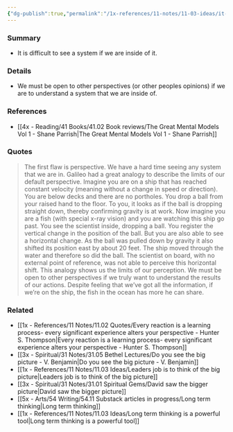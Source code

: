 ```yaml
---
{"dg-publish":true,"permalink":"/1x-references/11-notes/11-03-ideas/it-is-hard-to-see-a-system-that-we-are-inside-of/","title":"It is hard to see a system that we are inside of","created":"2024-12-11T20:29:01.913+03:00","updated":"2024-12-11T23:47:12.281+03:00"}
---
```



### Summary
- It is difficult to see a system if we are inside of it.

### Details
- We must be open to other perspectives (or other peoples opinions) if we are to understand a system that we are inside of.

### References
- [[4x - Reading/41 Books/41.02 Book reviews/The Great Mental Models Vol 1 - Shane Parrish\|The Great Mental Models Vol 1 - Shane Parrish]]

### Quotes
> The first flaw is perspective. We have a hard time seeing any system that we are in. Galileo had a great analogy to describe the limits of our default perspective. Imagine you are on a ship that has reached constant velocity (meaning without a change in speed or direction). You are below decks and there are no portholes. You drop a ball from your raised hand to the floor. To you, it looks as if the ball is dropping straight down, thereby confirming gravity is at work. Now imagine you are a fish (with special x-ray vision) and you are watching this ship go past. You see the scientist inside, dropping a ball. You register the vertical change in the position of the ball. But you are also able to see a horizontal change. As the ball was pulled down by gravity it also shifted its position east by about 20 feet. The ship moved through the water and therefore so did the ball. The scientist on board, with no external point of reference, was not able to perceive this horizontal shift. This analogy shows us the limits of our perception. We must be open to other perspectives if we truly want to understand the results of our actions. Despite feeling that we’ve got all the information, if we’re on the ship, the fish in the ocean has more he can share.

### Related
- [[1x - References/11 Notes/11.02 Quotes/Every reaction is a learning process- every significant experience alters your perspective - Hunter S. Thompson\|Every reaction is a learning process- every significant experience alters your perspective - Hunter S. Thompson]]
- [[3x - Spiritual/31 Notes/31.05 Bethel Lectures/Do you see the big picture - V. Benjamin\|Do you see the big picture - V. Benjamin]]
- [[1x - References/11 Notes/11.03 Ideas/Leaders job is to think of the big picture\|Leaders job is to think of the big picture]]
- [[3x - Spiritual/31 Notes/31.01 Spiritual Gems/David saw the bigger picture\|David saw the bigger picture]]
- [[5x - Arts/54 Writing/54.11 Substack articles in progress/Long term thinking\|Long term thinking]]
- [[1x - References/11 Notes/11.03 Ideas/Long term thinking is a powerful tool\|Long term thinking is a powerful tool]]
